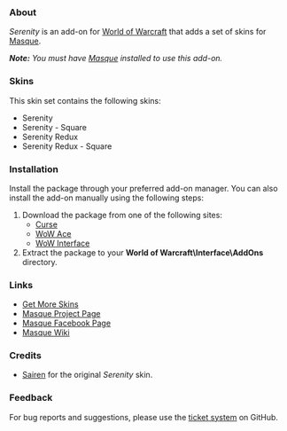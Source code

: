 ### About ###

_Serenity_ is an add-on for [World of Warcraft](https://worldofwarcraft.com "World of Warcraft Website") that adds a set of skins for [Masque][].

_**Note:** You must have [Masque][] installed to use this add-on._

### Skins ###

This skin set contains the following skins:

- Serenity
- Serenity - Square
- Serenity Redux
- Serenity Redux - Square

### Installation ###

Install the package through your preferred add-on manager. You can also install the add-on manually using the following steps:

1. Download the package from one of the following sites:
    - [Curse](https://mods.curse.com/addons/wow/masque-serenity "Download from Curse")
    - [WoW Ace](https://www.wowace.com/projects/masque-serenity "Download from WoW Ace")
    - [WoW Interface](http://www.wowinterface.com/downloads/info8875 "Download from WoW Interface")  
2. Extract the package to your **World of Warcraft\Interface\AddOns** directory.

### Links ###

- [Get More Skins](https://github.com/stormfx/masque/wiki/skin-list "Masque Skin List")
- [Masque Project Page][Masque]
- [Masque Facebook Page](https://www.facebook.com/masqueui "Masque on Facebook")
- [Masque Wiki](https://github.com/stormfx/masque/wiki "Masque Wiki")

### Credits ###

- [Sairen](https://www.wowace.com/members/sairen2) for the original _Serenity_ skin.

### Feedback ###

For bug reports and suggestions, please use the [ticket system](https://github.com/stormfx/masque_serenity/issues) on GitHub.

[Masque]: https://www.wowace.com/projects/masque (Masque Project Page)
